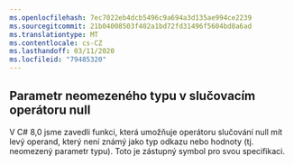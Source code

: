 ```yaml
---
ms.openlocfilehash: 7ec7022eb4dcb5496c9a694a3d135ae994ce2239
ms.sourcegitcommit: 21b04008503f402a1bd72fd31496f5604bd8a6ad
ms.translationtype: MT
ms.contentlocale: cs-CZ
ms.lasthandoff: 03/11/2020
ms.locfileid: "79485320"
---
```

## <a name="unconstrained-type-parameter-in-null-coalescing-operator"></a>Parametr neomezeného typu v slučovacím operátoru null

V C# 8,0 jsme zavedli funkci, která umožňuje operátoru slučování null mít levý operand, který není známý jako typ odkazu nebo hodnoty (tj. neomezený parametr typu). Toto je zástupný symbol pro svou specifikaci.
